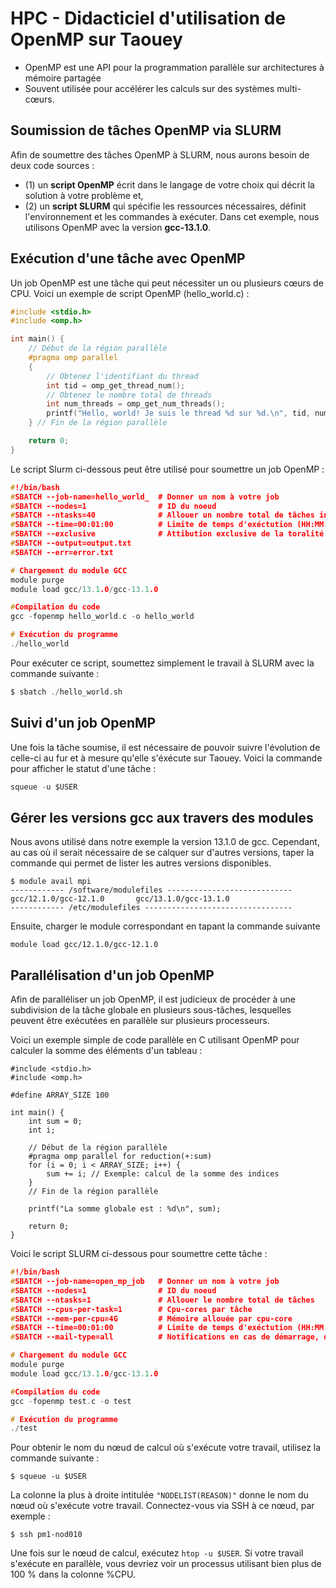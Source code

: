 # HPC - Didacticiel d'utilisation de OpenMP sur Taouey
* OpenMP est une API pour la programmation parallèle sur architectures à mémoire partagée
* Souvent utilisée pour accélérer les calculs sur des systèmes multi-cœurs. 
## Soumission de tâches OpenMP via SLURM

Afin de soumettre des tâches OpenMP à SLURM, nous aurons besoin de deux code sources : 
* (1) un **script OpenMP** écrit dans le langage de votre choix qui décrit la solution à votre problème et,
* (2) un **script SLURM** qui spécifie les ressources nécessaires, définit l'environnement et les commandes à exécuter.
Dans cet exemple, nous utilisons OpenMP avec la version **gcc-13.1.0**.

## Exécution d'une tâche avec OpenMP
Un job OpenMP est une tâche qui peut nécessiter un ou plusieurs cœurs de CPU. Voici un exemple de script OpenMP (hello_world.c) :

```C
#include <stdio.h>
#include <omp.h>

int main() {
    // Début de la région parallèle
    #pragma omp parallel
    {
        // Obtenez l'identifiant du thread
        int tid = omp_get_thread_num();
        // Obtenez le nombre total de threads
        int num_threads = omp_get_num_threads();
        printf("Hello, world! Je suis le thread %d sur %d.\n", tid, num_threads);
    } // Fin de la région parallèle

    return 0;
}
```
Le script Slurm ci-dessous peut être utilisé pour soumettre un job OpenMP :

```C
#!/bin/bash
#SBATCH --job-name=hello_world_  # Donner un nom à votre job
#SBATCH --nodes=1                # ID du noeud
#SBATCH --ntasks=40              # Allouer un nombre total de tâches inférieur au nombre de coeurs (40) de chaque noeuod
#SBATCH --time=00:01:00          # Limite de temps d'exéctution (HH:MM:SS)
#SBATCH --exclusive              # Attibution exclusive de la toralité des noeuds 
#SBATCH --output=output.txt
#SBATCH --err=error.txt

# Chargement du module GCC
module purge
module load gcc/13.1.0/gcc-13.1.0

#Compilation du code
gcc -fopenmp hello_world.c -o hello_world

# Exécution du programme
./hello_world
```

Pour exécuter ce script, soumettez simplement le travail à SLURM avec la commande suivante :
```C
$ sbatch ./hello_world.sh
```
## Suivi d'un job OpenMP 
Une fois la tâche soumise, il est nécessaire de pouvoir suivre l'évolution de celle-ci au fur et à mesure qu'elle s'éxécute sur Taouey.
Voici la commande pour afficher le statut d'une tâche :
```C
squeue -u $USER
```
## Gérer les versions gcc aux travers des modules
Nous avons utilisé dans notre exemple la version 13.1.0 de gcc. Cependant, au cas où il serait nécessaire de se calquer sur d'autres versions, 
taper la commande qui permet de lister les autres versions disponibles.

```
$ module avail mpi
------------ /software/modulefiles ----------------------------
gcc/12.1.0/gcc-12.1.0       gcc/13.1.0/gcc-13.1.0
------------ /etc/modulefiles ---------------------------------

```
Ensuite, charger le module correspondant en tapant la commande suivante
```
module load gcc/12.1.0/gcc-12.1.0
```


## Parallélisation d'un job OpenMP 

Afin de paralléliser un job OpenMP, il est judicieux de procéder à une subdivision de la tâche globale en plusieurs sous-tâches,
lesquelles peuvent être exécutées en parallèle sur plusieurs processeurs. 


Voici un exemple simple de code parallèle en C utilisant OpenMP pour calculer la somme des éléments d'un tableau :
```
#include <stdio.h>
#include <omp.h>

#define ARRAY_SIZE 100

int main() {
    int sum = 0;
    int i;

    // Début de la région parallèle
    #pragma omp parallel for reduction(+:sum)
    for (i = 0; i < ARRAY_SIZE; i++) {
        sum += i; // Exemple: calcul de la somme des indices
    }
    // Fin de la région parallèle

    printf("La somme globale est : %d\n", sum);

    return 0;
}
```
Voici le script SLURM ci-dessous pour soumettre cette tâche :
```C
#!/bin/bash
#SBATCH --job-name=open_mp_job   # Donner un nom à votre job
#SBATCH --nodes=1                # ID du noeud
#SBATCH --ntasks=1               # Allouer le nombre total de tâches
#SBATCH --cpus-per-task=1        # Cpu-cores par tâche 
#SBATCH --mem-per-cpu=4G         # Mémoire allouée par cpu-core 
#SBATCH --time=00:01:00          # Limite de temps d'exéctution (HH:MM:SS)
#SBATCH --mail-type=all          # Notifications en cas de démarrage, d'arrêt et d'erreur

# Chargement du module GCC
module purge
module load gcc/13.1.0/gcc-13.1.0

#Compilation du code
gcc -fopenmp test.c -o test

# Exécution du programme
./test
```

Pour obtenir le nom du nœud de calcul où s'exécute votre travail, utilisez la commande suivante :

```
$ squeue -u $USER
```
La colonne la plus à droite intitulée ```"NODELIST(REASON)"``` donne le nom du nœud où s'exécute votre travail. Connectez-vous via SSH à ce nœud, par exemple :

```
$ ssh pm1-nod010
```
Une fois sur le nœud de calcul, exécutez ```htop -u $USER```. 
Si votre travail s'exécute en parallèle, vous devriez voir un processus utilisant bien plus de 100 % dans la colonne %CPU. 



